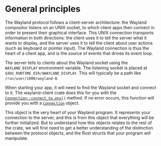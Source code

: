 # General principles

The Wayland protocol follows a client-server architecture: the Wayland compositor listens
on an UNIX socket, to which client apps then connect in order to present their graphical
interface. This UNIX connection transports information in both directions: the client uses
it to tell the server what it wants to display, and the server uses it to tell the client
about user actions (such as keyboard or pointer input). The Wayland connection is thus the
heart of a client app, and is the source of events that drives its event loop.

The server tells to clients about the Wayland socket using the `WAYLAND_DISPLAY` environment
variable. The listening socket is placed at `$XDG_RUNTIME_DIR/$WAYLAND_DISPLAY`. This will
typically be a path like `/run/user/1000/wayland-0`.

When starting your app, it will need to find the Wayland socket and connect to it. The
wayland-client crate does this for you with the [`Connection::connect_to_env()`]
method. If no error occurs, this function will provide you with a [`Connection`] object.

This object is the very heart of your Wayland program. It represents your connection to the
server, and this is from this object that everything will be further initialized. But to
understand how this objects relates to the rest of the crate, we will first need to get a
better understanding of the distinction between the protocol objects, and the Rust structs that
your program will manipulate.

[`Connection::connect_to_env()`]: https://docs.rs/wayland-client/latest/wayland_client/struct.Connection.html#method.connect_to_env
[`Connection`]: https://docs.rs/wayland-client/latest/wayland_client/struct.Connection.html
